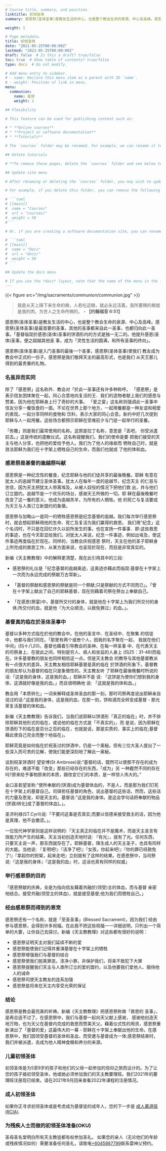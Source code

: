 ```yaml
---
# Course title, summary, and position.
linktitle: 初领圣体
summary: 感恩祭(圣体圣事)是教友生活的中心，也是整个教会生命的泉源、中心及高峰。感恩祭(圣体圣事)是最首要的圣事，其他的圣事都来自此一圣事，也都归向此一圣事。「基督临现於感恩(圣体)圣事的饼酒形内的方式是独一无二的。他提升感恩(圣体)圣事，便之超越其他圣 事，成为「灵性生活的圆满，和所有圣事的终向」。

weight: 1

# Page metadata.
title: 初领圣体
date: "2021-05-25T00:00:00Z"
lastmod: "2021-05-25T00:00:00Z"
draft: false  # Is this a draft? true/false
toc: true  # Show table of contents? true/false
type: docs  # Do not modify.

# Add menu entry to sidebar.
# - name: Declare this menu item as a parent with ID `name`.
# - weight: Position of link in menu.
menu:
  communion:
    name: 圣体
    weight: 1

## Flexibility

# This feature can be used for publishing content such as:

# * **Online courses**
# * **Project or software documentation**
# * **Tutorials**

# The `courses` folder may be renamed. For example, we can rename it to `docs` for software/project documentation or `tutorials` for creating an online course.

## Delete tutorials

# **To remove these pages, delete the `courses` folder and see below to delete the associated menu link.**

## Update site menu

# After renaming or deleting the `courses` folder, you may wish to update any `[[main]]` menu links to it by editing your menu configuration at `config/_default/menus.toml`.

# For example, if you delete this folder, you can remove the following from your menu configuration:

# ```toml
# [[main]]
#  name = "Courses"
#  url = "courses/"
#  weight = 50
#```

# Or, if you are creating a software documentation site, you can rename the `courses` folder to `docs` and update the associated *Courses* menu configuration to:

# ```toml
# [[main]]
#  name = "Docs"
#  url = "docs/"
#  weight = 50
# ```

## Update the docs menu

# If you use the *docs* layout, note that the name of the menu in the front matter should be in the form `[menu.X]` where `X` is the folder name. Hence, if you rename the `courses/example/` folder, you should also rename the menu definitions in the front matter of files within `courses/example/` from `[menu.example]` to `[menu.<NewFolderName>]`.
---
```


{{< figure src="/img/sacraments/communion/communion.jpg" >}}

> 我是从天上降下来生命的粮，人若吃这粮，就必永远活着。我所要赐的粮就是我的肉，为世人之生命所赐的。 **- 【约翰福音 6:51】**

感恩祭(圣体圣事)是教友生活的中心，也是整个教会生命的泉源、中心及高峰。感恩祭(圣体圣事)是最首要的圣事，其他的圣事都来自此一圣事，也都归向此一圣事。「基督临现於感恩(圣体)圣事的饼酒形内的方式是独一无二的。他提升感恩(圣体)圣事，便之超越其他圣 事，成为「灵性生活的圆满，和所有圣事的终向」。

感恩祭(圣体圣事)是入门圣事的最後一个圣事，感恩祭(圣体圣事)使我们 教友成为教会中正式的一份子。感恩祭是我们敬拜天主的最高形式，也是我们 从天王那儿得到的最贵重的礼物。

### 名虽异而实同
除了「感恩祭」这名称外．教会对「於此一圣事还有许多种称呼。 「感恩祭」是表示信友团体聚在一起，同心合意地向复活的王．我们的造物者献上我们的感恩与赞美，因为他在耶稣身上行了奇妙的大事。 「爱之宴」这名称则强调此一圣事中信友分享一餐饭食的一面。不论在世界上那个地方，一起用餐都是一种友谊和相爱的表现。一起分享同样的食物和 饮料，表示大家的同心合意。新约中好几次提到耶稣与人一起用餐。这些场合都预示耶稣在受难前夕与门徒一起举行的圣餐。

「弥撒」则是我们最常使用的名称。这原是拉丁名称，意思是「丢吧， 你受派遣前去。」这是传统的遣散仪式。这名称提醒我们，我们的使命是要 把我们接受的天主与他人分享，也把他的爱给予他人。我们为了他人的缘故而 牺牲自己时，就是效法耶稣为我们在十字架上牺牲自己的生命，而我们也就成 了他的体和血。

### 感恩祭是基督的逾越祭叫献
感恩祭是一种纪念性的餐食，纪念耶稣与他的们徒共享的最後晚餐。耶稣 有意在犹太人的逾越节建立圣体圣事。犹太人在每年一度的逾越节，纪念天主 的仁慈与忠信，因为天主把犹太人带离埃及，从被人奴役的情况下把他们救 出，并与他们订立盟约。逾越节是一个欢乐的场台，感谢天王所做的一切。耶 稣在最後晚餐时改变了这一餐的意义。他成为逾越羔羊，为所有的人牺牲。他 的死亡与复活要成为天王与人类订立新盟约的象徵。

感恩祭与加略山一是同一的牺牲感恩祭是纪念基督的逾越。我们每次举行感恩祭时，就会想起耶稣用他的生命、死亡及复活为我们赢得的救恩。 我们用"纪念」这个名词时，不只是在回忆许久以前所发生的事，也在宣扬一件事事．即:这些救恩的事迹，也在今天彰显给我们。对犹太人来说，纪念一件事迹，例如出埃及，使这件事迹再度临在於现在。同样的，当教会庆祝感恩 祭时，天主在他的圣子耶稣身上所完成的救恩工作，从某方面来说，也呈现於现在，而目是非常真实的。

新编《天主教教理》中的解释更清楚，我在此引用其中的三段:
- 感恩祭的礼仪是「纪念基督的逾越奥迹，这奥迹亦藉此而临现:基督在十字架上一次而为永远完成的祭献万古常新」。

- 「基督的祭献和感恩祭的祭献是同一个祭献;只是祭献的方式不同而已」。「曾在十字架上献出了自己的耶稣基督，现在则藉着司祭在祭台上奉献自己。

- 「在感恩(祭宴)中，基督所交付的身体，就是他在十字架上为我们所交付的身体;所交付的血，就是他『为大众顺流，以赦免罪过』的血。」。

### 基督真的临在於圣体圣事中
基督以多种方式临在於他的教会中。在他的圣言中、在圣经中、在聚集 的信徒中，他都与我们同在。「那里有两个或叁个人，因我的名字聚在一起， 我就在他们中间」(玛十八20)。基督也藉着引导教会的圣神、在每一样圣事 中、在代表天主的司祭身上、在彼此之间，特别是穷人、病人和坐监的人身上 (玛25：31-46)而临在。许多基督教的朋友也同样相信这一点。但是天主教会 的教导与其他基督教派有一点很大的差异。天主教友相信耶稣基督是真的临在 於饼酒的形象下。基督教的朋友却认为基督的临在只是象徵性的。天主教友听 了耶稣在最後晚餐时所说的话:「这是我的身体，这是我的血。」耶稣并不是 说: 「这饼是为使你们想到我的身体，这酒就好像是我的血。」而且很明确地 说: 「这就是我的体和血。」

教会用「本质转化」一词来解释成圣体圣血的那一刻，那时司祭再度说出耶稣亲自说过的话:"这是我的身体，这是我的血，在那一刻，饼和酒完全转变成基督 - 那光荣复活基督的体和血。

新编《天主教教理》告诉我们，当我们说耶稣以饼酒形「真正的临在」时，并不排除耶稣其他形式的临在，或说他的临在方式是「不真实的」，而 是说，因为耶稣在饼酒形下的临在是百分之百的临在，也就是说，那是实质的、事实上的临在;基督藉此使自己完全而整个地临在」。

耶稣究竟是如何临在於祝圣过的饼酒中，仍是一个奥秘。但有三位大圣人提出了一些深入而可贵的见解，使我们能更深刻地了解此一奥秘。

谈到祝圣饼酒时 望安博(St Ambrose)说:“基督的话，既然可以使那不存在的成为存在的，难道不能「改变」那些已经存在的东西，「成为」另 一种截然不同的存在吗?原来给予事物原来的本质，跟改变它们的本质，是一样惊人伟大的。”

金口圣若望宣称:"使所奉献的(饼酒)成为基督体血的，不是人，而是那为我们钉死在十字架上的基督自己。司铎担任基督的角色，说出基督的这些话，然而，这些话的力量及恩宠，却是天主的。基督说:"这是我的身体。是这会学句话把奉献的物品(饼酒)转化[成了基督的体血]。」。

圣济利禄(ST.Cyril)说:「不要问这事是否真实;而要以信德来接受救主的话，因为他是真理，他不会撒谎。」。

一位现代神学家则是这样说明的:「天主真正的临在并不是魔术，而是天主圣言有效能力所产生的结果。天主当初创造天地时说: 『有光』，就有了光。任何东西，只要天主说一声，那东西就存在了。耶稣基督，降生成人的天主圣子，也具有同样的大能。当他说: 『复明吧!』『洁净了吧!』『女孩，你起来吧!』『你的罪已经赦免了!』『拿起你的担架，起来走吧』立刻就有了这样的结果。在感恩祭中，当司祭说:『这是我的身体』『这是我的血』时，这话也真有同样的权威」

### 举行感恩祭的目的
「感恩祭献的庆典，全是为指向信友藉着共融於(领受)主的体血，而与基督 亲密地结合。接受共融(领受主的体血)，就是接受基督;他为我们而牺牲自己。」

### 经由感恩祭而得到的恩宠
感恩祭还有一个名称，就是「至圣圣事」(Blessed Sacrament)，因为我们 经由参与感恩祭，会得到许多祝福。在此我不把这些祝福一一详细说明，只列出一个简单的大要，让你自己去探讨。新编《天主教教理》对这些都有很好的说明：
- 感恩祭证明天主对我们延续不断的爱
- 感恩祭能使我们记得并重演基督在十字架上的牺牲
- 感恩祭增强我们与基督的结合
- 感恩祭使我们脱离罪恶，涤净小罪，并保护我们，将来不致犯下大罪
- 感恩祭提醒我们天主与人类所订立的爱的盟约，以及他要我们爱他人、服侍他人的诫命
- 感恩祭司使天主教友的连系加强
- 感恩祭是将来在天主内享受光荣的保证

### 结论
感恩祭是教会最完美的祈祷。新编《天主教教理》把感恩祭称做「救恩的 圣事」，是再合适不过了。在感恩祭中，我们与基督一起向天父献上感谢， 感谢他创造天地万物，也为天父在基督内完成的救恩而赞美天父。藉着仪式性的用资，感恩祭重新演出了「基督的爱」这最伟大的一幕 - 耶稣在十字架上奉献出他的生命。在感恩祭中，我们因领受基督的圣体和圣血，而受邀与基督成为一体;感恩祭结束时，我们并被派遣，去成为他人精神食粮和养分的来源。

### 儿童初领圣体
初领圣体是为5至9岁的孩子和他们的父母一起参加的信仰之旅而设计的。为了让您的孩子接初领受圣体，他或她必须参加我们的天主教要理班。我们2021年的要理班注册现已结束。请在2021年9月回来查看2022年课程的注册情况。

### 成人初领圣体
如果你正寻求初领圣体或是考虑成为基督徒的成年人，您的下一步是 [成人慕道班 (RCIA)](rcia).

### 为残疾人士而做的初领圣体准备(OKU)
圣母圣名堂明白所有天主教徒都有权参加圣礼。 如果您的亲人（无论他们的年龄或残疾情况如何）需要准备任何圣礼，请致电[+6045887799](tel:+6045887799)联系雷神父预约。

